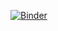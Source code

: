 [![Binder](https://mybinder.org/badge_logo.svg)](https://mybinder.org/v2/gh/cienicalaatti/scicomp-exercises/HEAD)
